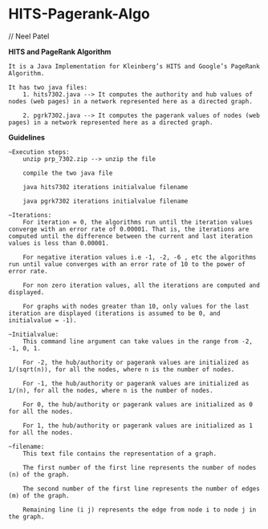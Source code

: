 # HITS-Pagerank-Algo


// Neel Patel 

****HITS and PageRank Algorithm****

	It is a Java Implementation for Kleinberg’s HITS and Google’s PageRank Algorithm.
	
	It has two java files:
		1. hits7302.java --> It computes the authority and hub values of nodes (web pages) in a network represented here as a directed graph.
		
		2. pgrk7302.java --> It computes the pagerank values of nodes (web pages) in a network represented here as a directed graph.

****Guidelines****
 
	~Execution steps:
		unzip prp_7302.zip --> unzip the file
		
		compile the two java file
		
		java hits7302 iterations initialvalue filename

		java pgrk7302 iterations initialvalue filename

	~Iterations:
		For iteration = 0, the algorithms run until the iteration values converge with an error rate of 0.00001. That is, the iterations are computed until the difference between the current and last iteration values is less than 0.00001.
		
		For negative iteration values i.e -1, -2, -6 , etc the algorithms run until value converges with an error rate of 10 to the power of error rate.

		For non zero iteration values, all the iterations are computed and displayed.

		For graphs with nodes greater than 10, only values for the last iteration are displayed (iterations is assumed to be 0, and initialvalue = -1).

	~Initialvalue:
		This command line argument can take values in the range from -2, -1, 0, 1.

		For -2, the hub/authority or pagerank values are initialized as 1/(sqrt(n)), for all the nodes, where n is the number of nodes.

		For -1, the hub/authority or pagerank values are initialized as 1/(n), for all the nodes, where n is the number of nodes.

		For 0, the hub/authority or pagerank values are initialized as 0 for all the nodes.

		For 1, the hub/authority or pagerank values are initialized as 1 for all the nodes.

	~filename:
		This text file contains the representation of a graph.

		The first number of the first line represents the number of nodes (n) of the graph.

		The second number of the first line represents the number of edges (m) of the graph.

		Remaining line (i j) represents the edge from node i to node j in the graph.

